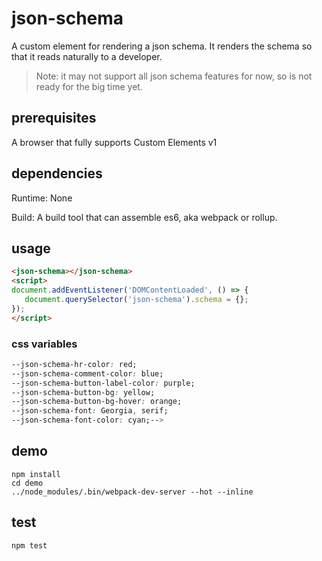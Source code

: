 # json-schema

A custom element for rendering a json schema. It renders the schema so that it reads naturally to a developer.

> Note: it may not support all json schema features for now, so is not ready for the big time yet.

## prerequisites

A browser that fully supports Custom Elements v1

## dependencies

Runtime: None

Build: A build tool that can assemble es6, aka webpack or rollup.


## usage 

```html
<json-schema></json-schema>
<script>
document.addEventListener('DOMContentLoaded', () => {
   document.querySelector('json-schema').schema = {};
});
</script>
```

### css variables

```css
--json-schema-hr-color: red;
--json-schema-comment-color: blue;
--json-schema-button-label-color: purple;
--json-schema-button-bg: yellow;
--json-schema-button-bg-hover: orange;
--json-schema-font: Georgia, serif;
--json-schema-font-color: cyan;-->

```


## demo 

```shell
npm install 
cd demo 
../node_modules/.bin/webpack-dev-server --hot --inline
```

## test 

```
npm test 
```